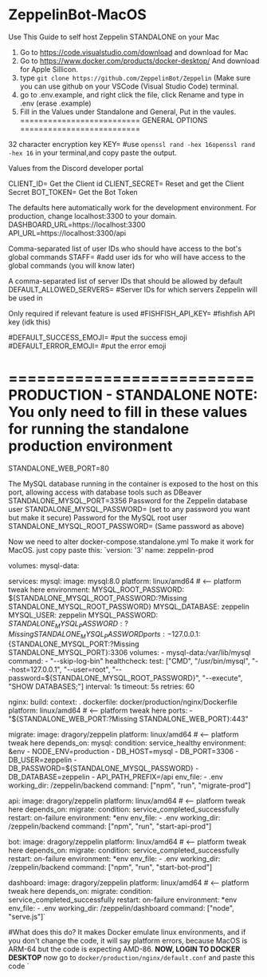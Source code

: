 # ZeppelinBot-MacOS
Use This Guide to self host Zeppelin STANDALONE on your Mac
1. Go to https://code.visualstudio.com/download and download for Mac
2. Go to https://www.docker.com/products/docker-desktop/ And download for Apple Sillicon.
3. type `git clone https://github.com/ZeppelinBot/Zeppelin` (Make sure you can use github on your VSCode (Visual Studio Code) terminal.
4. go to .env.example, and right click the file, click Rename and type in .env (erase .example)
5. Fill in the Values under Standalone and General, Put in the vaules.
 ==========================
 GENERAL OPTIONS
 ==========================

 32 character encryption key
KEY= #use `openssl rand -hex 16openssl rand -hex 16` in your terminal,and copy paste the output.

Values from the Discord developer portal

CLIENT_ID= Get the Client id
CLIENT_SECRET= Reset and get the Client Secret
BOT_TOKEN= Get the Bot Token

 The defaults here automatically work for the development environment.
 For production, change localhost:3300 to your domain.
DASHBOARD_URL=https://localhost:3300
API_URL=https://localhost:3300/api

 Comma-separated list of user IDs who should have access to the bot's global commands
STAFF= #add user ids for who will have access to the global commands (you will know later)

 A comma-separated list of server IDs that should be allowed by default
DEFAULT_ALLOWED_SERVERS= #Server IDs for which servers Zeppelin will be used in

 Only required if relevant feature is used
#FISHFISH_API_KEY= #fishfish API key (idk this)

#DEFAULT_SUCCESS_EMOJI= #put the success emoji
#DEFAULT_ERROR_EMOJI= #put the error emoji


 ==========================
 PRODUCTION - STANDALONE
NOTE: You only need to fill in these values for running the standalone production environment
==========================

STANDALONE_WEB_PORT=80

 The MySQL database running in the container is exposed to the host on this port,
 allowing access with database tools such as DBeaver
STANDALONE_MYSQL_PORT=3356
 Password for the Zeppelin database user
STANDALONE_MYSQL_PASSWORD= (set to any password you want but make it secure)
 Password for the MySQL root user
STANDALONE_MYSQL_ROOT_PASSWORD= (Same password as above)

Now we need to alter docker-compose.standalone.yml 
To make it work for MacOS.
just copy paste this:
`version: '3'
name: zeppelin-prod

volumes:
  mysql-data:

services:
  mysql:
    image: mysql:8.0
    platform: linux/amd64   # <-- platform tweak here
    environment:
      MYSQL_ROOT_PASSWORD: ${STANDALONE_MYSQL_ROOT_PASSWORD:?Missing STANDALONE_MYSQL_ROOT_PASSWORD}
      MYSQL_DATABASE: zeppelin
      MYSQL_USER: zeppelin
      MYSQL_PASSWORD: ${STANDALONE_MYSQL_PASSWORD:?Missing STANDALONE_MYSQL_PASSWORD}
    ports:
      - 127.0.0.1:${STANDALONE_MYSQL_PORT:?Missing STANDALONE_MYSQL_PORT}:3306
    volumes:
      - mysql-data:/var/lib/mysql
    command:
      - "--skip-log-bin"
    healthcheck:
      test: ["CMD", "/usr/bin/mysql", "--host=127.0.0.1", "--user=root", "--password=${STANDALONE_MYSQL_ROOT_PASSWORD}", "--execute", "SHOW DATABASES;"]
      interval: 1s
      timeout: 5s
      retries: 60

  nginx:
    build:
      context: .
      dockerfile: docker/production/nginx/Dockerfile
    platform: linux/amd64   # <-- platform tweak here
    ports:
      - "${STANDALONE_WEB_PORT:?Missing STANDALONE_WEB_PORT}:443"

  migrate:
    image: dragory/zeppelin
    platform: linux/amd64   # <-- platform tweak here
    depends_on:
      mysql:
        condition: service_healthy
    environment: &env
      - NODE_ENV=production
      - DB_HOST=mysql
      - DB_PORT=3306
      - DB_USER=zeppelin
      - DB_PASSWORD=${STANDALONE_MYSQL_PASSWORD}
      - DB_DATABASE=zeppelin
      - API_PATH_PREFIX=/api
    env_file:
      - .env
    working_dir: /zeppelin/backend
    command: ["npm", "run", "migrate-prod"]

  api:
    image: dragory/zeppelin
    platform: linux/amd64   # <-- platform tweak here
    depends_on:
      migrate:
        condition: service_completed_successfully
    restart: on-failure
    environment: *env
    env_file:
      - .env
    working_dir: /zeppelin/backend
    command: ["npm", "run", "start-api-prod"]

  bot:
    image: dragory/zeppelin
    platform: linux/amd64   # <-- platform tweak here
    depends_on:
      migrate:
        condition: service_completed_successfully
    restart: on-failure
    environment: *env
    env_file:
      - .env
    working_dir: /zeppelin/backend
    command: ["npm", "run", "start-bot-prod"]

  dashboard:
    image: dragory/zeppelin
    platform: linux/amd64   # <-- platform tweak here
    depends_on:
      migrate:
        condition: service_completed_successfully
    restart: on-failure
    environment: *env
    env_file:
      - .env
    working_dir: /zeppelin/dashboard
    command: ["node", "serve.js"]`

  #What does this do? It makes Docker emulate linux environments, and if you don't change the code, it will say platform errors, because MacOS is ARM-64 but the code is expecting AMD-86.
 **NOW, LOGIN TO DOCKER DESKTOP**
now go to `docker/production/nginx/default.conf` and paste this code
`
